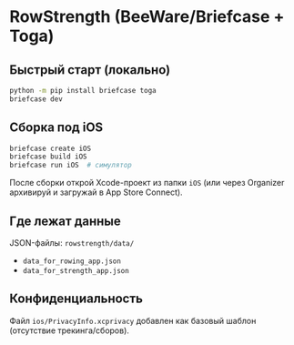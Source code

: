 # RowStrength (BeeWare/Briefcase + Toga)

## Быстрый старт (локально)
```bash
python -m pip install briefcase toga
briefcase dev
```

## Сборка под iOS
```bash
briefcase create iOS
briefcase build iOS
briefcase run iOS  # симулятор
```
После сборки открой Xcode-проект из папки `iOS` (или через Organizer архивируй и загружай в App Store Connect).

## Где лежат данные
JSON-файлы: `rowstrength/data/`
- `data_for_rowing_app.json`
- `data_for_strength_app.json`

## Конфиденциальность
Файл `ios/PrivacyInfo.xcprivacy` добавлен как базовый шаблон (отсутствие трекинга/сборов).